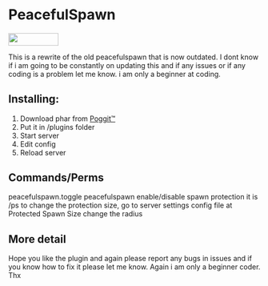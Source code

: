 # PeacefulSpawn

####

[<img src="https://poggit.pmmp.io/ci.shield/brexmania123/PeacefulSpawn/~" width="100" height="25" />](https://poggit.pmmp.io/ci/brexmania123/PeacefulSpawn/PeacefulSpawn)

This is a rewrite of the old peacefulspawn that is now outdated. I dont know if i am going to be constantly on updating this and if any issues or if any coding is a problem let me know. i am only a beginner at coding.

## Installing:
1. Download phar from [Poggit&trade;](https://poggit.pmmp.io/ci/brexmania123/PeacefulSpawn)
2. Put it in /plugins folder
3. Start server
4. Edit config
5. Reload server

## Commands/Perms
peacefulspawn.toggle
peacefulspawn
enable/disable spawn protection it is /ps
to change the protection size, go to server settings config file at Protected Spawn Size change the radius

## More detail

Hope you like the plugin and again please report any bugs in issues and if you know how to fix it please let me know. Again i am only a beginner coder. Thx
